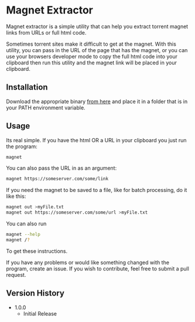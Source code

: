 # Magnet Extractor

Magnet extractor is a simple utility that can help you extract torrent magnet links from URLs or full html code.

Sometimes torrent sites make it difficult to get at the magnet. With this utility, you can pass in the URL of the page that has the magnet, or you can use your browsers developer mode to copy the full html code into your clipboard then run this utility and the magnet link will be placed in your clipboard.

## Installation

Download the appropriate binary [from here](https://github.com/EasyG0ing1/magnetextractor/releases/latest) and place it in a folder
that is in your PATH environment variable.

## Usage

Its real simple. If you have the html OR a URL in your clipboard you just run the program:

```bash
magnet
```

You can also pass the URL in as an argument:

```bash
magnet https://someserver.com/some/link
```

If you need the magnet to be saved to a file, like for batch processing, do it like this:
```bash
magnet out >myFile.txt
magnet out https://someserver.com/some/url >myFile.txt
```

You can also run
```bash
magnet --help
magnet /?
```
To get these instructions.

If you have any problems or would like something changed with the program, create an issue. If you wish to contribute, feel free to submit a pull request.

## Version History

* 1.0.0
    * Initial Release
